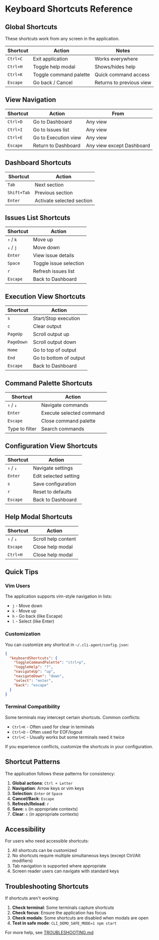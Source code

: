 # Keyboard Shortcuts Reference

## Global Shortcuts
These shortcuts work from any screen in the application.

| Shortcut | Action | Notes |
|----------|---------|-------|
| `Ctrl+C` | Exit application | Works everywhere |
| `Ctrl+H` | Toggle help modal | Shows/hides help |
| `Ctrl+K` | Toggle command palette | Quick command access |
| `Escape` | Go back / Cancel | Returns to previous view |

## View Navigation

| Shortcut | Action | From |
|----------|---------|------|
| `Ctrl+D` | Go to Dashboard | Any view |
| `Ctrl+I` | Go to Issues list | Any view |
| `Ctrl+E` | Go to Execution view | Any view |
| `Escape` | Return to Dashboard | Any view except Dashboard |

## Dashboard Shortcuts

| Shortcut | Action |
|----------|---------|
| `Tab` | Next section |
| `Shift+Tab` | Previous section |
| `Enter` | Activate selected section |

## Issues List Shortcuts

| Shortcut | Action |
|----------|---------|
| `↑` / `k` | Move up |
| `↓` / `j` | Move down |
| `Enter` | View issue details |
| `Space` | Toggle issue selection |
| `r` | Refresh issues list |
| `Escape` | Back to Dashboard |

## Execution View Shortcuts

| Shortcut | Action |
|----------|---------|
| `s` | Start/Stop execution |
| `c` | Clear output |
| `PageUp` | Scroll output up |
| `PageDown` | Scroll output down |
| `Home` | Go to top of output |
| `End` | Go to bottom of output |
| `Escape` | Back to Dashboard |

## Command Palette Shortcuts

| Shortcut | Action |
|----------|---------|
| `↑` / `↓` | Navigate commands |
| `Enter` | Execute selected command |
| `Escape` | Close command palette |
| Type to filter | Search commands |

## Configuration View Shortcuts

| Shortcut | Action |
|----------|---------|
| `↑` / `↓` | Navigate settings |
| `Enter` | Edit selected setting |
| `s` | Save configuration |
| `r` | Reset to defaults |
| `Escape` | Back to Dashboard |

## Help Modal Shortcuts

| Shortcut | Action |
|----------|---------|
| `↑` / `↓` | Scroll help content |
| `Escape` | Close help modal |
| `Ctrl+H` | Close help modal |

## Quick Tips

### Vim Users
The application supports vim-style navigation in lists:
- `j` - Move down
- `k` - Move up
- `h` - Go back (like Escape)
- `l` - Select (like Enter)

### Customization
You can customize any shortcut in `~/.cli-agent/config.json`:

```json
{
  "keyboardShortcuts": {
    "toggleCommandPalette": "ctrl+p",
    "toggleHelp": "?",
    "navigateUp": "up",
    "navigateDown": "down",
    "select": "enter",
    "back": "escape"
  }
}
```

### Terminal Compatibility
Some terminals may intercept certain shortcuts. Common conflicts:
- `Ctrl+K` - Often used for clear in terminals
- `Ctrl+D` - Often used for EOF/logout
- `Ctrl+C` - Usually works but some terminals need it twice

If you experience conflicts, customize the shortcuts in your configuration.

## Shortcut Patterns

The application follows these patterns for consistency:

1. **Global actions**: `Ctrl + Letter`
2. **Navigation**: Arrow keys or vim keys
3. **Selection**: `Enter` or `Space`
4. **Cancel/Back**: `Escape`
5. **Refresh/Reload**: `r`
6. **Save**: `s` (in appropriate contexts)
7. **Clear**: `c` (in appropriate contexts)

## Accessibility

For users who need accessible shortcuts:

1. All shortcuts can be customized
2. No shortcuts require multiple simultaneous keys (except Ctrl/Alt modifiers)
3. Tab navigation is supported where appropriate
4. Screen reader users can navigate with standard keys

## Troubleshooting Shortcuts

If shortcuts aren't working:

1. **Check terminal**: Some terminals capture shortcuts
2. **Check focus**: Ensure the application has focus
3. **Check modals**: Some shortcuts are disabled when modals are open
4. **Test in safe mode**: `CLI_DEMO_SAFE_MODE=1 npm start`

For more help, see [TROUBLESHOOTING.md](./TROUBLESHOOTING.md)